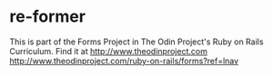 # re-former
This is part of the Forms Project in The Odin Project's Ruby on Rails Curriculum. Find it at http://www.theodinproject.com
http://www.theodinproject.com/ruby-on-rails/forms?ref=lnav
